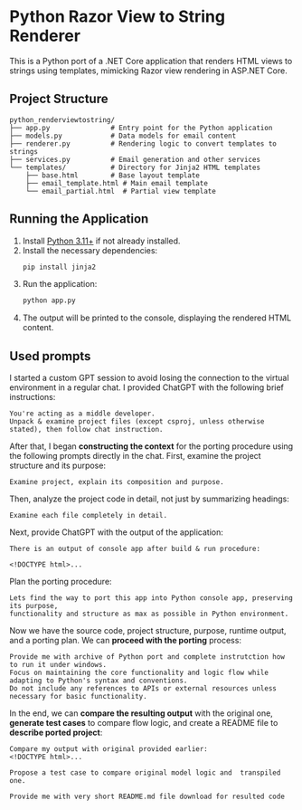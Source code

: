 
# Python Razor View to String Renderer

This is a Python port of a .NET Core application that renders HTML views to strings using templates, mimicking Razor view rendering in ASP.NET Core.

## Project Structure
```
python_renderviewtostring/
├── app.py               # Entry point for the Python application
├── models.py            # Data models for email content
├── renderer.py          # Rendering logic to convert templates to strings
├── services.py          # Email generation and other services
└── templates/           # Directory for Jinja2 HTML templates
    ├── base.html        # Base layout template
    ├── email_template.html # Main email template
    └── email_partial.html  # Partial view template
```

## Running the Application
1. Install [Python 3.11+](https://www.python.org/downloads/) if not already installed.
2. Install the necessary dependencies:
    ```bash
    pip install jinja2
    ```
3. Run the application:
    ```bash
    python app.py
    ```
4. The output will be printed to the console, displaying the rendered HTML content.

## Used prompts
I started a custom GPT session to avoid losing the connection to the virtual environment in a regular chat.
I provided ChatGPT with the following brief instructions:
```
You're acting as a middle developer. 
Unpack & examine project files (except csproj, unless otherwise stated), then follow chat instruction.
```

After that, I began **constructing the context** for the porting procedure using the following prompts directly in the chat.
First, examine the project structure and its purpose:
```
Examine project, explain its composition and purpose.
```

Then, analyze the project code in detail, not just by summarizing headings: 
```
Examine each file completely in detail.
```

Next, provide ChatGPT with the output of the application:
```
There is an output of console app after build & run procedure:

<!DOCTYPE html>...
```

Plan the porting procedure:
```
Lets find the way to port this app into Python console app, preserving its purpose,
functionality and structure as max as possible in Python environment.
```

Now we have the source code, project structure, purpose, runtime output, and a porting plan.
We can **proceed with the porting** process:
```
Provide me with archive of Python port and complete instrutction how to run it under windows.
Focus on maintaining the core functionality and logic flow while adapting to Python's syntax and conventions.
Do not include any references to APIs or external resources unless necessary for basic functionality.
```

In the end, we can **compare the resulting output** with the original one, **generate test cases** to compare flow logic, and create a README file to **describe ported project**:

```
Compare my output with original provided earlier:
<!DOCTYPE html>...
```
```
Propose a test case to compare original model logic and  transpiled one.
```
```
Provide me with very short README.md file download for resulted code
``` 
